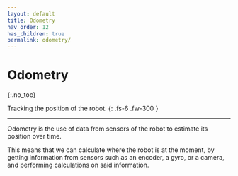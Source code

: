 ```yaml
---
layout: default
title: Odometry
nav_order: 12
has_children: true
permalink: odometry/
---
```


# Odometry
{:.no_toc}

Tracking the position of the robot.
{: .fs-6 .fw-300 }

---

Odometry is the use of data from sensors of the robot to estimate its position over time.

This means that we can calculate where the robot is at the moment, by getting information from sensors such as an encoder, a gyro, or a camera, and performing calculations on said information.
